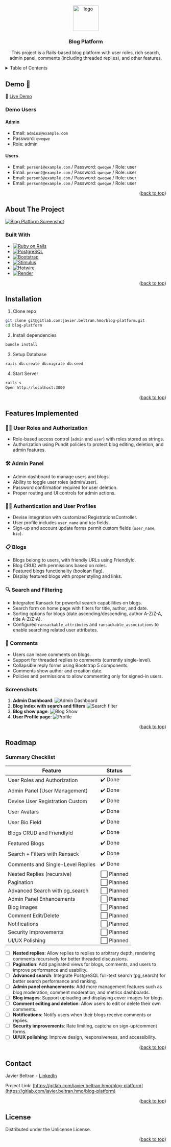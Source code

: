 <a id="readme-top"></a>

<!-- Shields
LinkedIn
Portfolio
Github
 -->

<br>
<div align="center">
   <!-- TODO -->
   <a href="#"><img src="#" alt="logo" width="80" height="80"></a>

   <h3 align="center">Blog Platform</h3>

   <p align="center">
      This project is a Rails-based blog platform with user roles, 
      rich search, admin panel, comments (including threaded replies), and other features.
   </p>
</div>

<!-- TABLE OF CONTETS -->
 <details>
   <summary>Table of Contents</summary>
   <ol>
      <li>
         <a href="#demo">Demo</a>
      </li>
      <li>
         <a href="#about-the-project">About the Project</a>
         <ul>
            <li><a href="#built-with">Built With</a></li>
         </ul>
      </li>
      <li><a href="#installation">Instalation</a></li>
      <li><a href="#features-implemented">Features Implemented</a></li>
      <li><a href="#roadmap">Roadmap</a></li>
      <li><a href="#contact">Contact</a></li>
      <li><a href="#licence">License</a></li>
   </ol>
 </details>

<!-- DEMO -->

## Demo 🚀

🔗 [Live Demo](https://blog-platform-8wx4.onrender.com)

### Demo Users

#### Admin

- Email: `admin2@example.com`
- Password: `qweqwe`
- Role: admin

#### Users

- Email: `person1@example.com` / Password: `qweqwe` / Role: user
- Email: `person2@example.com` / Password: `qweqwe` / Role: user
- Email: `person3@example.com` / Password: `qweqwe` / Role: user
- Email: `person4@example.com` / Password: `qweqwe` / Role: user

<p align="right">(<a href="#readme-top">back to top</a>)</p>

<!-- ABOUT -->

## About The Project

[![Blog Platform Screenshot][blog-screenshot]](https://blog-platform-8wx4.onrender.com)

### Built With

- [![Ruby on Rails][Rails-badge]][Rails-url]
- [![PostgreSQL][Postgres-badge]][Postgres-url]
- [![Bootstrap][Bootstrap-badge]][Bootstrap-url]
- [![Stimulus][Stimulus-badge]][Stimulus-url]
- [![Hotwire][Hotwire-badge]][Hotwire-url]
- [![Render][Render-badge]][Render-url]

<p align="right">(<a href="#readme-top">back to top</a>)</p>

## Installation

1. Clone repo

```sh
git clone git@gitlab.com:javier.beltran.hmo/blog-platform.git
cd blog-platform
```

2. Install dependencies

```sh
bundle install
```

3. Setup Database

```sh
rails db:create db:migrate db:seed
```

4. Start Server

```sh
rails s
Open http://localhost:3000
```

<p align="right">(<a href="#readme-top">back to top</a>)</p>

## Features Implemented

### 🧑‍💼 User Roles and Authorization

- Role-based access control (`admin` and `user`) with roles stored as strings.
- Authorization using Pundit policies to protect blog editing, deletion, and admin features.

### 🛠️ Admin Panel

- Admin dashboard to manage users and blogs.
- Ability to toggle user roles (admin/user).
- Password confirmation required for user deletion.
- Proper routing and UI controls for admin actions.

### 🔑👤 Authentication and User Profiles

- Devise integration with customized RegistrationsController.
- User profile includes `user_name` and `bio` fields.
- Sign-up and account update forms permit custom fields (`user_name`, `bio`).

### 📋 Blogs

- Blogs belong to users, with friendly URLs using FriendlyId.
- Blog CRUD with permissions based on roles.
- Featured blogs functionality (boolean flag).
- Display featured blogs with proper styling and links.

### 🔍 Search and Filtering

- Integrated Ransack for powerful search capabilities on blogs.
- Search form on home page with filters for title, author, and date.
- Sorting options for blogs (date ascending/descending, author A-Z/Z-A, title A-Z/Z-A).
- Configured `ransackable_attributes` and `ransackable_associations` to enable searching related user attributes.

### 🔄 Comments

- Users can leave comments on blogs.
- Support for threaded replies to comments (currently single-level).
- Collapsible reply forms using Bootstrap 5 components.
- Comments show author and creation date.
- Policies and permissions to allow commenting only for signed-in users.

### Screenshots

1. **Admin Dashboard**:
   ![Admin Dashboard][admin-dashboard]
2. **Blog index with search and filters**
   ![Search filter][search-filter]
3. **Blog show page**:
   ![Blog Show][blog-show]
4. **User Profile page**:
   ![Profile][profile]

<p align="right">(<a href="#readme-top">back to top</a>)</p>

## Roadmap

### Summary Checklist

| Feature                           | Status     |
| --------------------------------- | ---------- |
| User Roles and Authorization      | ✔️ Done    |
| Admin Panel (User Management)     | ✔️ Done    |
| Devise User Registration Custom   | ✔️ Done    |
| User Avatars                      | ✔️ Done    |
| User Bio Field                    | ✔️ Done    |
| Blogs CRUD and FriendlyId         | ✔️ Done    |
| Featured Blogs                    | ✔️ Done    |
| Search + Filters with Ransack     | ✔️ Done    |
| Comments and Single-Level Replies | ✔️ Done    |
| Nested Replies (recursive)        | ⬜ Planned |
| Pagination                        | ⬜ Planned |
| Advanced Search with pg_search    | ⬜ Planned |
| Admin Panel Enhancements          | ⬜ Planned |
| Blog Images                       | ⬜ Planned |
| Comment Edit/Delete               | ⬜ Planned |
| Notifications                     | ⬜ Planned |
| Security Improvements             | ⬜ Planned |
| UI/UX Polishing                   | ⬜ Planned |

- [ ] **Nested replies**: Allow replies to replies to arbitrary depth, rendering comments recursively for better threaded discussions.
- [ ] **Pagination**: Add paginated views for blogs, comments, and users to improve performance and usability.
- [ ] **Advanced search**: Integrate PostgreSQL full-text search (pg_search) for better search performance and ranking.
- [ ] **Admin panel enhancements**: Add more management features such as blog moderation, comment moderation, and metrics dashboards.
- [ ] **Blog images**: Support uploading and displaying cover images for blogs.
- [ ] **Comment editing and deletion**: Allow users to edit or delete their own comments.
- [ ] **Notifications**: Notify users when their blogs receive comments or replies.
- [ ] **Security improvements**: Rate limiting, captcha on sign-up/comment forms.
- [ ] **UI/UX polishing**: Improve design, responsiveness, and accessibility.

<p align="right">(<a href="#readme-top">back to top</a>)</p>

## Contact

Javier Beltran - [LinkedIn](https://www.linkedin.com/in/javier-alejandro-beltran-montiel-3172222b1/)

Project Link: [https://gitlab.com/javier.beltran.hmo/blog-platform](https://gitlab.com/javier.beltran.hmo/blog-platform)

<p align="right">(<a href="#readme-top">back to top</a>)</p>

## License

Distributed under the Unlicense License.

<p align="right">(<a href="#readme-top">back to top</a>)</p>

<!-- Links and images -->

[//]: # "Badge links"
[Rails-badge]: https://img.shields.io/badge/Ruby%20on%20Rails-7-red?style=for-the-badge&logo=ruby&logoColor=white
[Rails-url]: https://rubyonrails.org/
[Postgres-badge]: https://img.shields.io/badge/PostgreSQL-336791?style=for-the-badge&logo=postgresql&logoColor=white
[Postgres-url]: https://www.postgresql.org/
[Bootstrap-badge]: https://img.shields.io/badge/Bootstrap-563D7C?style=for-the-badge&logo=bootstrap&logoColor=white
[Bootstrap-url]: https://getbootstrap.com/
[Stimulus-badge]: https://img.shields.io/badge/Stimulus-FF6F61?style=for-the-badge&logo=stimulus&logoColor=white
[Stimulus-url]: https://stimulus.hotwired.dev/
[Hotwire-badge]: https://img.shields.io/badge/Hotwire-FF2D20?style=for-the-badge&logo=hotwire&logoColor=white
[Hotwire-url]: https://hotwired.dev/
[Render-badge]: https://img.shields.io/badge/Render-00CFFF?style=for-the-badge&logo=render&logoColor=white
[Render-url]: https://render.com/
[//]: # "Images"
[blog-screenshot]: app/assets/images/blog-sc.png
[admin-dashboard]: app/assets/images/dashboard.png
[search-filter]: app/assets/images/searchandsort.png
[blog-show]: app/assets/images/comments.png
[profile]: app/assets/images/profile.png
